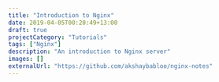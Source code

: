 ```yaml
---
title: "Introduction to Nginx"
date: 2019-04-05T00:20:49+13:00
draft: true
projectCategory: "Tutorials"
tags: ["Nginx"]
description: "An introduction to Nginx server"
images: []
externalUrl: "https://github.com/akshaybabloo/nginx-notes"
---
```


